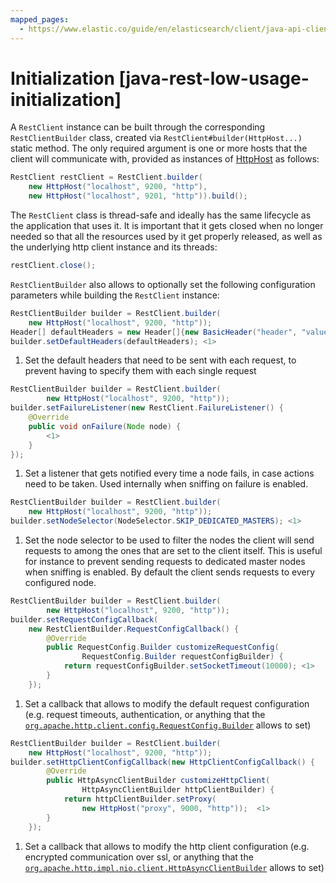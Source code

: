 ```yaml
---
mapped_pages:
  - https://www.elastic.co/guide/en/elasticsearch/client/java-api-client/current/java-rest-low-usage-initialization.html
---
```


# Initialization [java-rest-low-usage-initialization]

A `RestClient` instance can be built through the corresponding `RestClientBuilder` class, created via `RestClient#builder(HttpHost...)` static method. The only required argument is one or more hosts that the client will communicate with, provided as instances of [HttpHost](https://hc.apache.org/httpcomponents-core-4.4.x/current/httpcore/apidocs/org/apache/http/HttpHost.md) as follows:

```java
RestClient restClient = RestClient.builder(
    new HttpHost("localhost", 9200, "http"),
    new HttpHost("localhost", 9201, "http")).build();
```

The `RestClient` class is thread-safe and ideally has the same lifecycle as the application that uses it. It is important that it gets closed when no longer needed so that all the resources used by it get properly released, as well as the underlying http client instance and its threads:

```java
restClient.close();
```

`RestClientBuilder` also allows to optionally set the following configuration parameters while building the `RestClient` instance:

```java
RestClientBuilder builder = RestClient.builder(
    new HttpHost("localhost", 9200, "http"));
Header[] defaultHeaders = new Header[]{new BasicHeader("header", "value")};
builder.setDefaultHeaders(defaultHeaders); <1>
```

1. Set the default headers that need to be sent with each request, to prevent having to specify them with each single request


```java
RestClientBuilder builder = RestClient.builder(
        new HttpHost("localhost", 9200, "http"));
builder.setFailureListener(new RestClient.FailureListener() {
    @Override
    public void onFailure(Node node) {
        <1>
    }
});
```

1. Set a listener that gets notified every time a node fails,  in case actions need to be taken. Used internally when sniffing on failure is enabled.


```java
RestClientBuilder builder = RestClient.builder(
    new HttpHost("localhost", 9200, "http"));
builder.setNodeSelector(NodeSelector.SKIP_DEDICATED_MASTERS); <1>
```

1. Set the node selector to be used to filter the nodes the client will send requests to among the ones that are set to the client itself. This is useful for instance to prevent sending requests to dedicated master nodes when sniffing is enabled. By default the client sends requests to every configured node.


```java
RestClientBuilder builder = RestClient.builder(
        new HttpHost("localhost", 9200, "http"));
builder.setRequestConfigCallback(
    new RestClientBuilder.RequestConfigCallback() {
        @Override
        public RequestConfig.Builder customizeRequestConfig(
                RequestConfig.Builder requestConfigBuilder) {
            return requestConfigBuilder.setSocketTimeout(10000); <1>
        }
    });
```

1. Set a callback that allows to modify the default request configuration (e.g. request timeouts, authentication, or anything that the [`org.apache.http.client.config.RequestConfig.Builder`](https://hc.apache.org/httpcomponents-client-4.5.x/current/httpclient/apidocs/org/apache/http/client/config/RequestConfig.Builder.md) allows to set)


```java
RestClientBuilder builder = RestClient.builder(
    new HttpHost("localhost", 9200, "http"));
builder.setHttpClientConfigCallback(new HttpClientConfigCallback() {
        @Override
        public HttpAsyncClientBuilder customizeHttpClient(
                HttpAsyncClientBuilder httpClientBuilder) {
            return httpClientBuilder.setProxy(
                new HttpHost("proxy", 9000, "http"));  <1>
        }
    });
```

1. Set a callback that allows to modify the http client configuration (e.g. encrypted communication over ssl, or anything that the [`org.apache.http.impl.nio.client.HttpAsyncClientBuilder`](https://hc.apache.org/httpcomponents-asyncclient-4.1.x/current/httpasyncclient/apidocs/org/apache/http/impl/nio/client/HttpAsyncClientBuilder.md) allows to set)


